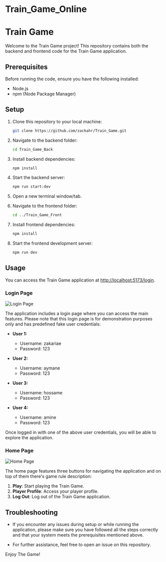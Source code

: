 # Train_Game_Online

# Train Game

Welcome to the Train Game project! This repository contains both the backend and frontend code for the Train Game application.

## Prerequisites

Before running the code, ensure you have the following installed:

- Node.js
- npm (Node Package Manager)

## Setup

1. Clone this repository to your local machine:

    ```bash
    git clone https://github.com/zackahr/Train_Game.git
    ```

2. Navigate to the backend folder:

    ```bash
    cd Train_Game_Back
    ```

3. Install backend dependencies:

    ```bash
    npm install
    ```

4. Start the backend server:

    ```bash
    npm run start:dev
    ```

5. Open a new terminal window/tab.

6. Navigate to the frontend folder:

    ```bash
    cd ../Train_Game_Front
    ```

7. Install frontend dependencies:

    ```bash
    npm install
    ```

8. Start the frontend development server:

    ```bash
    npm run dev
    ```

## Usage

You can access the Train Game application at [http://localhost:5173/login](http://localhost:5173/login).

### Login Page

![Login Page](https://github.com/zackahr/Train_Game_Online/assets/138884943/53260413-383e-4806-8a31-c4367fce9a66)

The application includes a login page where you can access the main features. Please note that this login page is for demonstration purposes only and has predefined fake user credentials:

- **User 1:**
  - Username: zakariae
  - Password: 123

- **User 2:**
  - Username: aymane
  - Password: 123

- **User 3:**
  - Username: hossame
  - Password: 123

- **User 4:**
  - Username: amine
  - Password: 123

Once logged in with one of the above user credentials, you will be able to explore the application.

### Home Page

![Home Page](https://github.com/zackahr/Train_Game_Online/assets/138884943/5f01a7cd-3f17-492d-9154-07c3ff4b79e0)

The home page features three buttons for navigating the application and on top of them there's game rule description:

1. **Play**: Start playing the Train Game.
2. **Player Profile**: Access your player profile.
3. **Log Out**: Log out of the Train Game application.

## Troubleshooting

- If you encounter any issues during setup or while running the application, please make sure you have followed all the steps correctly and that your system meets the prerequisites mentioned above.

- For further assistance, feel free to open an issue on this repository.

Enjoy The Game!
